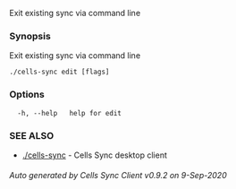 Exit existing sync via command line

### Synopsis

Exit existing sync via command line

```
./cells-sync edit [flags]
```

### Options

```
  -h, --help   help for edit
```

### SEE ALSO

* [./cells-sync](./cells-sync)	 - Cells Sync desktop client

###### Auto generated by Cells Sync Client v0.9.2 on 9-Sep-2020
